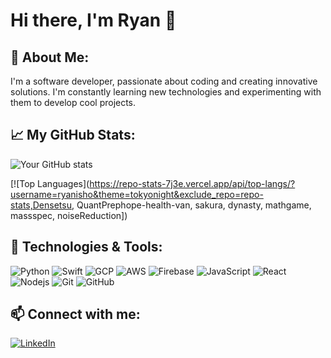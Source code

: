 # Hi there, I'm Ryan 👋

## 🌱 About Me:

I'm a software developer, passionate about coding and creating innovative solutions. I'm constantly learning new technologies and experimenting with them to develop cool projects.

## 📈 My GitHub Stats:

![Your GitHub stats](https://repo-stats-7j3e.vercel.app/api?username=ryanisho&show_icons=true&theme=tokyonight)

[![Top Languages](https://repo-stats-7j3e.vercel.app/api/top-langs/?username=ryanisho&theme=tokyonight&exclude_repo=repo-stats,Densetsu, QuantPrephope-health-van, sakura, dynasty, mathgame, massspec, noiseReduction])

## 🔧 Technologies & Tools:

![Python](https://img.shields.io/badge/-Python-black?style=flat-square&logo=Python)
![Swift](https://img.shields.io/badge/-Swift-black?style=flat-square&logo=swift)
![GCP](https://img.shields.io/badge/-GCP-black?style=flat-square&logo=gcp)
![AWS](https://img.shields.io/badge/AWS-%23FF9900.svg?style=flat-square&logo=amazon-aws&logoColor=white)
![Firebase](https://img.shields.io/badge/-Firebase-black?style=flat-square&logo=firebase)
![JavaScript](https://img.shields.io/badge/-JavaScript-black?style=flat-square&logo=javascript)
![React](https://img.shields.io/badge/-React-black?style=flat-square&logo=react)
![Nodejs](https://img.shields.io/badge/-Nodejs-black?style=flat-square&logo=Node.js)
![Git](https://img.shields.io/badge/-Git-black?style=flat-square&logo=git)
![GitHub](https://img.shields.io/badge/-GitHub-black?style=flat-square&logo=github)

## 📫 Connect with me:

[![LinkedIn](https://img.shields.io/badge/LinkedIn-0077B5?style=flat-square&logo=linkedin&logoColor=white)]([https://www.linkedin.com/in/ryanisho/](https://www.linkedin.com/in/ryanisho/))
